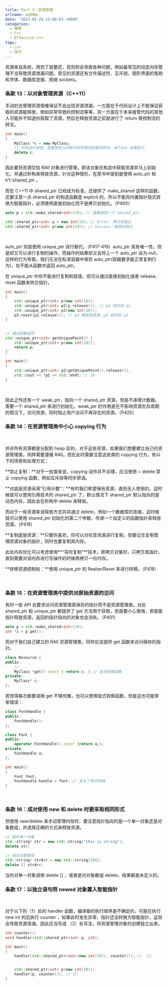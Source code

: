 ```yaml
---
title: Part 3：资源管理
urlname: wq00mc
date: '2022-01-24 12:00:03 +0800'
categories:
  - 编程
  - C++
  - Effective C++
tags:
  - C++
  - 技巧
---
```


资源来自系统，用完了就要还，否则将会导致各种问题，例如最常见的动态内存管理不当导致资源泄漏问题。常见的资源还有文件描述符、互斥锁、图形界面的笔刷和字体、数据库连接、网络 sockets。

<!-- more -->

### 条款 13：以对象管理资源（C++11）

手动的去管理资源很难保证不会出现资源泄漏，一方面在于代码设计上不能保证获取的资源能释放，例如异常导致的控制流等等，另一方面在于未来接管代码的其他人可能并不知道你获取了资源，然后在释放资源之前就进行了 return 等控制流的转交。

```cpp
int main()
{
    MyClass *c = new MyClass;
    // 代码设计原因，或者其他人的新代码导致的控制流转交，delete 未能执行
    delete c;
}

```

因此要将资源交给 RAII 对象进行管理，即该对象在构造中获取资源并马上初始化，并通过析构来释放资源，针对这种情形，在原书中提到是使用 auto_ptr 和 tr1::shared_ptr 。
​

而在 C++11 中 shared_ptr 已经成为标准，还提供了 make_shared 这样的函数。还要注意一点 shared_ptr 的构造函数是 explicit 的，所以不能将内置指针隐式转换为智能指针，必须使用直接初始化而不是拷贝初始化。（P400）

```cpp
auto p = std::make_shared<int>(10); // 直接返回一个 shared_ptr

std::shared_ptr<int> p = new int(10); // Error: 拷贝初始化
std::shared_ptr<int> p(new int(10)); // Success：直接初始化

```

​

auto_ptr 则是使用 unique_ptr 进行替代。（P417-419）auto_ptr 具有唯一性，但是却又可以进行复制的操作，而操作的结果却又会将上一个 auto_ptr 设为 null，这样的行为导致。我们无法在标准容器中保存 auto_ptr(容器要求能正常复制行为)，也不能从函数中返回 auto_ptr。
​

在 unique_ptr 中你不能进行复制和赋值，但可以通过直接初始化或者 release、reset 函数来转交指针。

```cpp
int main()
{
    std::unique_ptr<int> p(new int(10));
    std::unique_ptr<int> p2(p.release()); // p1 转交给 p2
    std::unique_ptr<int> p3(new int(10));
    p3.reset(p2.release()); // p3 释放原资源，p2 转交给 p3
}


// 通过函数返回
std::unique_ptr<int> getUniquePoint() {
    std::unique_ptr<int> p(new int(10));
    return p;
}

int main()
{
    std::unique_ptr<int> p2(getUniquePoint().release());
    std::cout << *p2 << std::endl; // 10
}

```

​

除此之外还有一个 weak_ptr，指向一个 shared_ptr 资源，但是不递增计数器。需要一个 shared_ptr 来进行初始化。weak_ptr 的作用是在不影响资源生存周期的情况下，访问资源，同时阻止用户访问不再存在的资源。（P420）
​

### 条款 14：在资源管理类中小心 copying 行为

​

并非所有资源都是分配到 heap 区的，对于这些资源，如果我们想要建立自己的资源管理类，同样需要遵循 RAII。而在此时需要注意这些类的 copying 行为，有以下的场景和处理方式：
​

**禁止复制：**对于一些类来说，copying 动作并不合理，应当使用 = delete 禁止 copying 函数，例如互斥锁等同步原语。
​

**对底层资源采用“引用计数”：**有时我们希望保有资源，直到无人使用的。这时候就可以使用引用技术的 shared_ptr 了，默认情况下 shared_ptr 默认指向的是动态内存，因此会在析构中 delete 来释放。
​

而对于一些资源来说释放方式并非通过 delete，例如一个数据库的连接，这时候就可以使用 shared_ptr 初始化的第二个参数，传递一个自定义的函数指针来释放资源。（P416）
​

**复制底层资源：**只要你喜欢，你可以对任意资源进行复制，但要记住复制管理资源对象的指针，同时也要复制其内存。
​

此处内存优化可以考虑使用**“写时复制”**技术，即拷贝对象时，只拷贝其指针，直到需要对该内存进行写操作的时候再拷贝一份内存。
​

**转移资源控制权：**使用 unique_ptr 的 Realse/Reset 来进行转移。（P418）
​

​

### 条款 15：在资源管理类中提供对原始资源的访问

有时一些 API 会要求访问资源管理类保存的指针而不是资源管理类。对此 shared_ptr 和 unique_ptr 都提供了 get 方法用于获取，但是要小心使用，若智能指针释放资源，返回的指针指向的对象也会消失。（P401）

```cpp
auto p = std::make_shared<int>(10);
int *i = p.get();
```

而对于我们自己建立的 RAII 资源管理类，同样应该提供 get 函数来访问保存的指针。

```cpp
class Resource {
public:
    // ...
    MyClass *get() const { return c; } // 显示转换函数
private:
    MyClass* c;
};
```

若觉得每次都要调用 get 不够优雅，也可以使用隐式转换函数，但是这也可能带来错误：

```cpp
class FontHandle {
public:
    FontHandle();
};

class Font {
public:
    operator FontHandle() const {return a;};
private:
    FontHandle a;
};

int main()
{
    Font font;
    FontHandle handle = font; // 发生了隐式转换
}
```

​

### 条款 16：成对使用 new 和 delete 时要采取相同形式

但使用 new/delete 来手动管理内存时，要注意指针指向的是一个单一对象还是对象数组，并选择正确的方式来释放资源。
​

```cpp
// 指向单一对象
std::string* str = new std::string("this is string");
delete str;

// 指向对象数组
std::string* strArr = new std::string[100];
delete [] strArr;
```

当你对单一对象调用 delete [] ，或者是对对象数组 delete，结果都是未定义的。
​

### 条款 17：以独立语句将 newed 对象置入智能指针

​

对于以下的（1）处的 handler 函数，编译器的执行顺序是不确定的，可能在执行 new int 的后执行 counter ，如果此时发生异常，指针还没转换为智能指针，这将会导致资源泄漏。因此应当写成 （2）处写法，将资源管理对象的创建独立出来。

```cpp
int counter();
void handler(std::shared_ptr<int> p, int);

int main()
{
    handler(std::shared_ptr<int>(new int(10)), counter()); // （1）


    std::shared_ptr<int> p(new int(10));
    handler(p, counter()); //（2）
}
```
